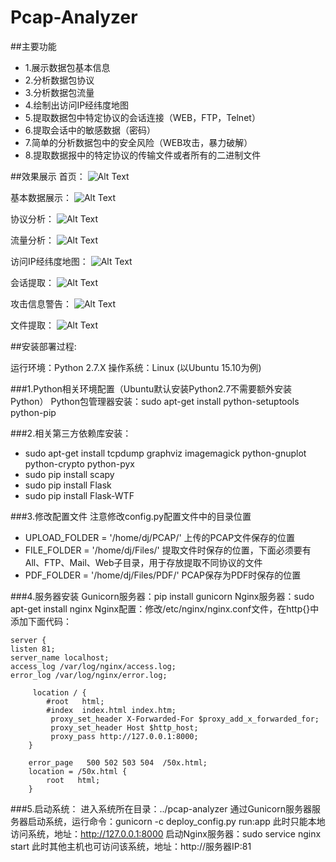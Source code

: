 # Pcap-Analyzer

##主要功能
+ 1.展示数据包基本信息
+ 2.分析数据包协议
+ 3.分析数据包流量
+ 4.绘制出访问IP经纬度地图
+ 5.提取数据包中特定协议的会话连接（WEB，FTP，Telnet）
+ 6.提取会话中的敏感数据（密码）
+ 7.简单的分析数据包中的安全风险（WEB攻击，暴力破解）
+ 8.提取数据报中的特定协议的传输文件或者所有的二进制文件

##效果展示
首页：
![Alt Text](https://github.com/HatBoy/Pcap-Analyzer/blob/master/images/index.png)

基本数据展示：
![Alt Text](https://github.com/HatBoy/Pcap-Analyzer/blob/master/images/basedata.png)

协议分析：
![Alt Text](https://github.com/HatBoy/Pcap-Analyzer/blob/master/images/protoanalyxer.png)

流量分析：
![Alt Text](https://github.com/HatBoy/Pcap-Analyzer/blob/master/images/flowanalyzer.png)

访问IP经纬度地图：
![Alt Text](https://github.com/HatBoy/Pcap-Analyzer/blob/master/images/ipmap.png)

会话提取：
![Alt Text](https://github.com/HatBoy/Pcap-Analyzer/blob/master/images/getdata.png)

攻击信息警告：
![Alt Text](https://github.com/HatBoy/Pcap-Analyzer/blob/master/images/attackinfo.png)

文件提取：
![Alt Text](https://github.com/HatBoy/Pcap-Analyzer/blob/master/images/getfiles.png)

##安装部署过程:

运行环境：Python 2.7.X
操作系统：Linux (以Ubuntu 15.10为例)

###1.Python相关环境配置（Ubuntu默认安装Python2.7不需要额外安装Python）
Python包管理器安装：sudo apt-get install python-setuptools python-pip

###2.相关第三方依赖库安装：
+ sudo apt-get install tcpdump graphviz imagemagick python-gnuplot python-crypto python-pyx
+ sudo pip install scapy
+ sudo pip install Flask
+ sudo pip install Flask-WTF

###3.修改配置文件
注意修改config.py配置文件中的目录位置
+ UPLOAD_FOLDER = '/home/dj/PCAP/'     上传的PCAP文件保存的位置
+ FILE_FOLDER = '/home/dj/Files/'      提取文件时保存的位置，下面必须要有All、FTP、Mail、Web子目录，用于存放提取不同协议的文件
+ PDF_FOLDER = '/home/dj/Files/PDF/'   PCAP保存为PDF时保存的位置

###4.服务器安装
Gunicorn服务器：pip install gunicorn
Nginx服务器：sudo apt-get install nginx
Nginx配置：修改/etc/nginx/nginx.conf文件，在http{}中添加下面代码：
```
server { 
listen 81; 
server_name localhost; 
access_log /var/log/nginx/access.log; 
error_log /var/log/nginx/error.log;

     location / {
        #root   html;
        #index  index.html index.htm;
         proxy_set_header X-Forwarded-For $proxy_add_x_forwarded_for;
         proxy_set_header Host $http_host;
         proxy_pass http://127.0.0.1:8000;
    }

    error_page   500 502 503 504  /50x.html;
    location = /50x.html {
        root   html;
    }
```

###5.启动系统：
进入系统所在目录：../pcap-analyzer
通过Gunicorn服务器服务器启动系统，运行命令：gunicorn -c deploy_config.py run:app
此时只能本地访问系统，地址：http://127.0.0.1:8000
启动Nginx服务器：sudo service nginx start
此时其他主机也可访问该系统，地址：http://服务器IP:81